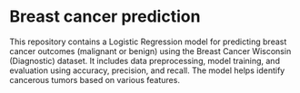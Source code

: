 # Breast cancer prediction
This repository contains a Logistic Regression model for predicting breast cancer outcomes (malignant or benign) using the Breast Cancer Wisconsin (Diagnostic) dataset. It includes data preprocessing, model training, and evaluation using accuracy, precision, and recall. The model helps identify cancerous tumors based on various features.
